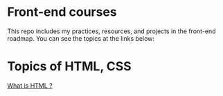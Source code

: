 # Front-end courses
This repo includes my practices, resources, and projects in the front-end roadmap.
You can see the topics at the links below:
# Topics of HTML, CSS
<a href="">What is HTML ?</a>
